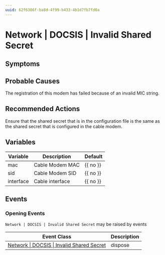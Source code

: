 ```yaml
---
uuid: 62f6386f-ba8d-4f99-b433-4b1d7fb7fd0a
---
```

# Network | DOCSIS | Invalid Shared Secret

## Symptoms

## Probable Causes

The registration of this modem has failed because of an invalid MIC string.

## Recommended Actions

Ensure that the shared secret that is in the configuration file is the same as the shared secret that is configured in the cable modem.

## Variables

| Variable  | Description     | Default  |
| --------- | --------------- | -------- |
| mac       | Cable Modem MAC | {{ no }} |
| sid       | Cable Modem SID | {{ no }} |
| interface | Cable interface | {{ no }} |

## Events

### Opening Events
`Network | DOCSIS | Invalid Shared Secret` may be raised by events

| Event Class                                                                                                         | Description |
| ------------------------------------------------------------------------------------------------------------------- | ----------- |
| [Network \| DOCSIS \| Invalid Shared Secret](ref://event-classes-reference/network/docsis/invalid-shared-secret.md) | dispose     |
